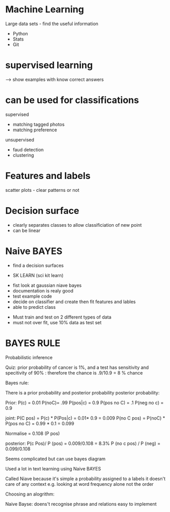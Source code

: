# Machine Learning #

Large data sets - find the useful information

* Python
* Stats
* Git

# supervised learning
--> show examples with know correct answers

# can be used for classifications
supervised
* matching tagged photos
* matching preference

unsupervised
- faud detection
- clustering

# Features and labels

scatter plots - clear patterns or not

# Decision surface
- clearly separates classes to allow classificiation of new point
- can be linear

# Naive BAYES

- find a decision surfaces

* SK LEARN (sci kit learn)

- fist look at gaussian niave bayes
- documentation is realy good
- test example code
- decide on classifier and create then fit features and lables
- able to predict class

* Must train and test on 2 different types of data
* must not over fit, use 10% data as test set

# BAYES RULE #

Probabilistic inference

Quiz:
prior probability of cancer is 1%, and a test has sensitivity and specitivity of 90% : therefore the chance is .9/10.9 = 8 % chance

Bayes rule:

There is a prior probability and posterior probability
posterior probability:

Prior:  P(c) = 0.01          P(noC)= .99
        P(pos|c) = 0.9       P(pos no C) = .1
        P(neg no c) = 0.9

joint: P(C pos) = P(c) * P(Pos|c) = 0.01* 0.9 = 0.009
       P(no C pos) = P(noC) * P(pos no C) = 0.99 * 0.1 = 0.099

Normalise = 0.108 (P pos)

posterior: P(c Pos)/ P (pos) = 0.009/0.108 = 8.3%
          P (no c pos) / P (neg) = 0.099/0.108

Seems complicated but can use bayes diagram

Used a lot in text learning using Naive BAYES

Called Niave because it's simple a probability assigned to a labels
it doesn't care of any context e.g. looking at word frequency alone not the order

Choosing an alogrithm:

Naive Bayse:
doens't recognise phrase and relations
easy to implement
